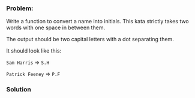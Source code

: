 ### Problem:
<p>Write a function to convert a name into initials. This kata strictly takes two words with one space in between them.</p>
<p>The output should be two capital letters with a dot separating them.</p>
<p>It should look like this:</p>
<p><code>Sam Harris</code> =&gt; <code>S.H</code></p>
<p><code>Patrick Feeney</code> =&gt; <code>P.F</code></p>

### Solution